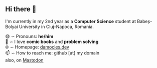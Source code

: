 ## Hi there 👋

I'm currently in my 2nd year as a **Computer Science** student at Babeș-Bolyai University in Cluj-Napoca, Romania. 

😄 ∽ Pronouns: **he/him** \
💬 ∽ I love **comic books** and **problem solving** \
🌐 ∽ Homepage: [damocles.dev](https://damocles.dev/) \
📫 ∽ How to reach me: github [at] my domain \
also, on <a rel="me" href="https://fosstodon.org/@damocles">Mastodon</a>
